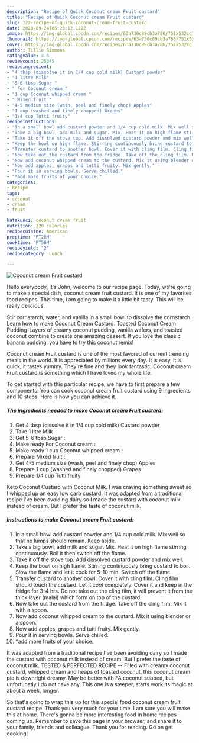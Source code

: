```yaml
---
description: "Recipe of Quick Coconut cream Fruit custard"
title: "Recipe of Quick Coconut cream Fruit custard"
slug: 122-recipe-of-quick-coconut-cream-fruit-custard
date: 2020-09-24T05:23:12.122Z
image: https://img-global.cpcdn.com/recipes/63a730c89cb3a786/751x532cq70/coconut-cream-fruit-custard-recipe-main-photo.jpg
thumbnail: https://img-global.cpcdn.com/recipes/63a730c89cb3a786/751x532cq70/coconut-cream-fruit-custard-recipe-main-photo.jpg
cover: https://img-global.cpcdn.com/recipes/63a730c89cb3a786/751x532cq70/coconut-cream-fruit-custard-recipe-main-photo.jpg
author: Tillie Simmons
ratingvalue: 4.6
reviewcount: 25345
recipeingredient:
- "4 tbsp (dissolve it in 1/4 cup cold milk) Custard powder"
- "1 litre Milk"
- "5-6 tbsp Sugar "
- " For Coconut cream "
- "1 cup Coconut whipped cream "
- " Mixed fruit "
- "4-5 medium size (wash, peel and finely chop) Apples"
- "1 cup (washed and finely chopped) Grapes"
- "1/4 cup Tutti fruity"
recipeinstructions:
- "In a small bowl add custard powder and 1/4 cup cold milk. Mix well so that no lumps should remain. Keep aside."
- "Take a big bowl, add milk and sugar. Mix. Heat it on high flame stirring continuously. Boil it then switch off the flame."
- "Take it off the stove top. Add dissolved custard powder and mix well."
- "Keep the bowl on high flame. Stirring continuously bring custard to boil. Slow the flame and let it cook for 5-10 min. Switch off the flame."
- "Transfer custard to another bowl. Cover it with cling film. Cling film should touch the custard. Let it cool completely. Cover it and keep in the fridge for 3-4 hrs. Do not take out the cling film, it will prevent it from the thick layer (malai) which form on top of the custard."
- "Now take out the custard from the fridge. Take off the cling film. Mix it with a spoon."
- "Now add coconut whipped cream to the custard. Mix it using blender or a spoon."
- "Now add apples, grapes and tutti fruity. Mix gently."
- "Pour it in serving bowls. Serve chilled."
- "*add more fruits of your choice."
categories:
- Recipe
tags:
- coconut
- cream
- fruit

katakunci: coconut cream fruit 
nutrition: 220 calories
recipecuisine: American
preptime: "PT20M"
cooktime: "PT56M"
recipeyield: "2"
recipecategory: Lunch

---
```



![Coconut cream Fruit custard](https://img-global.cpcdn.com/recipes/63a730c89cb3a786/751x532cq70/coconut-cream-fruit-custard-recipe-main-photo.jpg)

Hello everybody, it's John, welcome to our recipe page. Today, we're going to make a special dish, coconut cream fruit custard. It is one of my favorites food recipes. This time, I am going to make it a little bit tasty. This will be really delicious.

Stir cornstarch, water, and vanilla in a small bowl to dissolve the cornstarch. Learn how to make Coconut Cream Custard. Toasted Coconut Cream Pudding-Layers of creamy coconut pudding, vanilla wafers, and toasted coconut combine to create one amazing dessert. If you love the classic banana pudding, you have to try this coconut remix!

Coconut cream Fruit custard is one of the most favored of current trending meals in the world. It is appreciated by millions every day. It is easy, it is quick, it tastes yummy. They're fine and they look fantastic. Coconut cream Fruit custard is something which I have loved my whole life.


To get started with this particular recipe, we have to first prepare a few components. You can cook coconut cream fruit custard using 9 ingredients and 10 steps. Here is how you can achieve it.

<!--inarticleads1-->

##### The ingredients needed to make Coconut cream Fruit custard:

1. Get 4 tbsp (dissolve it in 1/4 cup cold milk) Custard powder
1. Take 1 litre Milk
1. Get 5-6 tbsp Sugar :
1. Make ready  For Coconut cream :
1. Make ready 1 cup Coconut whipped cream :
1. Prepare  Mixed fruit :
1. Get 4-5 medium size (wash, peel and finely chop) Apples
1. Prepare 1 cup (washed and finely chopped) Grapes
1. Prepare 1/4 cup Tutti fruity


Keto Coconut Custard with Coconut Milk. I was craving something sweet so I whipped up an easy low carb custard. It was adapted from a traditional recipe I&#39;ve been avoiding dairy so I made the custard with coconut milk instead of cream. But I prefer the taste of coconut milk. 

<!--inarticleads2-->

##### Instructions to make Coconut cream Fruit custard:

1. In a small bowl add custard powder and 1/4 cup cold milk. Mix well so that no lumps should remain. Keep aside.
1. Take a big bowl, add milk and sugar. Mix. Heat it on high flame stirring continuously. Boil it then switch off the flame.
1. Take it off the stove top. Add dissolved custard powder and mix well.
1. Keep the bowl on high flame. Stirring continuously bring custard to boil. Slow the flame and let it cook for 5-10 min. Switch off the flame.
1. Transfer custard to another bowl. Cover it with cling film. Cling film should touch the custard. Let it cool completely. Cover it and keep in the fridge for 3-4 hrs. Do not take out the cling film, it will prevent it from the thick layer (malai) which form on top of the custard.
1. Now take out the custard from the fridge. Take off the cling film. Mix it with a spoon.
1. Now add coconut whipped cream to the custard. Mix it using blender or a spoon.
1. Now add apples, grapes and tutti fruity. Mix gently.
1. Pour it in serving bowls. Serve chilled.
1. *add more fruits of your choice.


It was adapted from a traditional recipe I&#39;ve been avoiding dairy so I made the custard with coconut milk instead of cream. But I prefer the taste of coconut milk. TESTED &amp; PERFECTED RECIPE -- Filled with creamy coconut custard, whipped cream and heaps of toasted coconut, this coconut cream pie is downright dreamy. May be better with FA coconut subbed, but unfortunatly I do not have any. This one is a steeper, starts work its magic at about a week, longer. 

So that's going to wrap this up for this special food coconut cream fruit custard recipe. Thank you very much for your time. I am sure you will make this at home. There's gonna be more interesting food in home recipes coming up. Remember to save this page in your browser, and share it to your family, friends and colleague. Thank you for reading. Go on get cooking!
